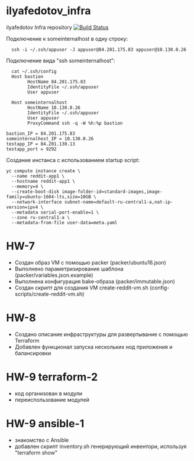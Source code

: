 # ilyafedotov_infra
ilyafedotov Infra repository
[![Build Status](https://travis-ci.com/Otus-DevOps-2020-05/ilyafedotov_infra.svg?branch=master)](https://travis-ci.com/Otus-DevOps-2020-05/ilyafedotov_infra)

Подключение к someinternalhost в одну строку:
```
  ssh -i ~/.ssh/appuser -J appuser@84.201.175.83 appuser@10.130.0.26
```

Подключение вида "ssh someinternalhost":
```
  cat ~/.ssh/config
  Host bastion
        HostName 84.201.175.83
        IdentityFile ~/.ssh/appuser
        User appuser

  Host someinternalhost
        HostName 10.130.0.26
        IdentityFile ~/.ssh/appuser
        User appuser
        ProxyCommand ssh -q -W %h:%p bastion
```

```
bastion_IP = 84.201.175.83
someinternalhost_IP = 10.130.0.26
testapp_IP = 84.201.130.13
testapp_port = 9292
```
        
Создание инстанса с использованием startup script:
```
yc compute instance create \
  --name reddit-app1 \
  --hostname reddit-app1 \
  --memory=4 \
  --create-boot-disk image-folder-id=standard-images,image-family=ubuntu-1604-lts,size=10GB \
  --network-interface subnet-name=default-ru-central1-a,nat-ip-version=ipv4 \
  --metadata serial-port-enable=1 \
  --zone ru-central1-a \
  --metadata-from-file user-data=meta.yaml
```
# HW-7
- Создан образ VM с помощью packer (packer/ubuntu16.json)
- Выполнено параметризирование шаблона (packer/variables.json.example)
- Выполнена конфигурация bake-образа (packer/immutable.json)
- Создан скрипт для создания VM create-reddit-vm.sh (config-scripts/create-reddit-vm.sh)

# HW-8
- Создано описание инфраструктуры для развертывание с помощью Terraform
- Добавлен функционал запуска нескольких нод приложения и балансировки

# HW-9 terraform-2
- код организован в модули
- переиспользование модулей

# HW-9 ansible-1
- знакомство с Ansible
- добавлен скрипт inventory.sh генерирующий инвентори, используя "terraform show"


